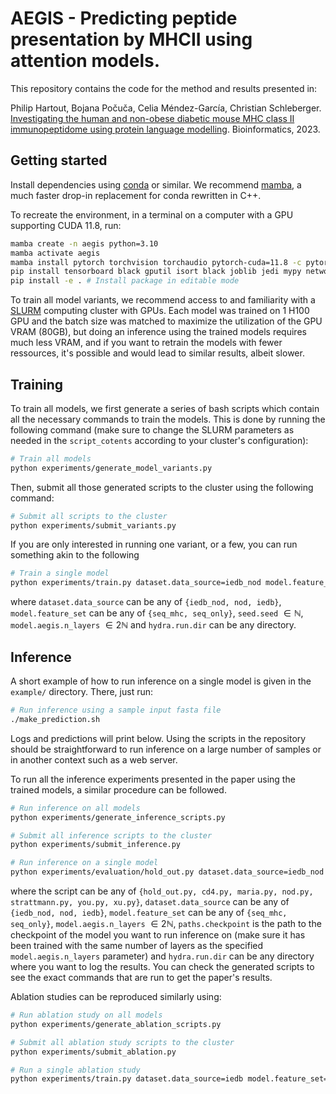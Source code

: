 # AEGIS - Predicting peptide presentation by MHCII using attention models.

This repository contains the code for the method and results presented in:

Philip Hartout,  Bojana Počuča,  Celia Méndez-García,  Christian Schleberger. [Investigating the human and non-obese diabetic mouse MHC class II immunopeptidome using protein language modelling][1]. Bioinformatics, 2023. 

## Getting started

Install dependencies using [conda](https://conda.io/projects/conda/en/latest/user-guide/install/index.html) or similar. We recommend [mamba](https://mamba.readthedocs.io/en/latest/installation.html), a much faster drop-in replacement for conda rewritten in C++. 

To recreate the environment, in a terminal on a computer with a GPU supporting CUDA 11.8, run:
    
```bash
mamba create -n aegis python=3.10
mamba activate aegis
mamba install pytorch torchvision torchaudio pytorch-cuda=11.8 -c pytorch -c nvidia # Pytorch with CUDA 11.8
pip install tensorboard black gputil isort black joblib jedi mypy networkx pyprojroot rich torchmetrics hydra-core tqdm torchmetrics pydantic python-dotenv biopython pandas matplotlib seaborn scikit-learn tqdm ipython install lightning # Pip dependencies
pip install -e . # Install package in editable mode
```

To train all model variants, we recommend access to and familiarity with a [SLURM](https://slurm.schedmd.com) computing cluster with GPUs. Each model was trained on 1 H100 GPU and the batch size was matched to maximize the utilization of the GPU VRAM (80GB), but doing an inference using the trained models requires much less VRAM, and if you want to retrain the models with fewer ressources, it's possible and would lead to similar results, albeit slower.


## Training

To train all models, we first generate a series of bash scripts which contain all the necessary commands to train the models. This is done by running the following command (make sure to change the SLURM parameters as needed in the `script_cotents` according to your cluster's configuration):

```bash
# Train all models
python experiments/generate_model_variants.py
```

Then, submit all those generated scripts to the cluster using the following command:

```bash
# Submit all scripts to the cluster
python experiments/submit_variants.py
```

If you are only interested in running one variant, or a few, you can run something akin to the following

```bash
# Train a single model
python experiments/train.py dataset.data_source=iedb_nod model.feature_set=seq_mhc seed.seed=0 model.aegis.n_layers=4 hydra.run.dir=./path/to/custom/logs/directory
```
where `dataset.data_source` can be any of `{iedb_nod, nod, iedb}`, `model.feature_set` can be any of `{seq_mhc, seq_only}`, `seed.seed` $\in \mathbb{N}$, `model.aegis.n_layers` $\in 2\mathbb{N}$ and `hydra.run.dir` can be any directory.

## Inference

A short example of how to run inference on a single model is given in the `example/` directory. There, just run:

```bash
# Run inference using a sample input fasta file
./make_prediction.sh
```

Logs and predictions will print below. Using the scripts in the repository should be straightforward to run inference on a large number of samples or in another context such as a web server.

To run all the inference experiments presented in the paper using the trained models, a similar procedure can be followed.

```bash
# Run inference on all models
python experiments/generate_inference_scripts.py
```

```bash
# Submit all inference scripts to the cluster
python experiments/submit_inference.py
```

```bash
# Run inference on a single model
python experiments/evaluation/hold_out.py dataset.data_source=iedb_nod model.feature_set=seq_mhc model.aegis.n_layers=8 paths.checkpoint=outputs/variants/seq_mhc-iedb_nod-8-1/checkpoints/last.ckpt hydra.run.dir=./path/to/custom/logs/directory
```

where the script can be any of `{hold_out.py, cd4.py, maria.py, nod.py, strattmann.py, you.py, xu.py}`, `dataset.data_source` can be any of `{iedb_nod, nod, iedb}`, `model.feature_set` can be any of `{seq_mhc, seq_only}`, `model.aegis.n_layers` $\in 2\mathbb{N}$, `paths.checkpoint` is the path to the checkpoint of the model you want to run inference on (make sure it has been trained with the same number of layers as the specified `model.aegis.n_layers` parameter) and `hydra.run.dir` can be any directory where you want to log the results. You can check the generated scripts to see the exact commands that are run to get the paper's results.

Ablation studies can be reproduced similarly using:

```bash
# Run ablation study on all models
python experiments/generate_ablation_scripts.py
```

```bash
# Submit all ablation study scripts to the cluster
python experiments/submit_ablation.py
```

```bash
# Run a single ablation study
python experiments/train.py dataset.data_source=iedb model.feature_set=seq_mhc seed.seed=0 model.aegis.embedding.dummy_embedding=true model.aegis.embedding.all_ones=false hydra.run.dir=./path/to/custom/logs/directory
```

[1]: https://doi.org/10.1093/bioinformatics/btad469